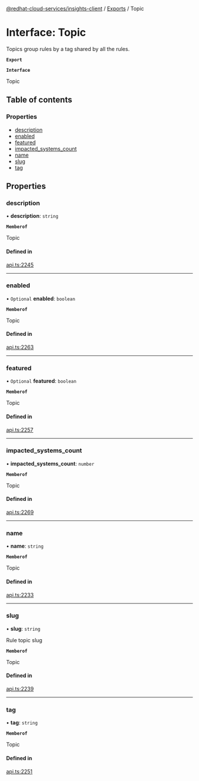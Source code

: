 [@redhat-cloud-services/insights-client](../README.md) / [Exports](../modules.md) / Topic

# Interface: Topic

Topics group rules by a tag shared by all the rules.

**`Export`**

**`Interface`**

Topic

## Table of contents

### Properties

- [description](Topic.md#description)
- [enabled](Topic.md#enabled)
- [featured](Topic.md#featured)
- [impacted\_systems\_count](Topic.md#impacted_systems_count)
- [name](Topic.md#name)
- [slug](Topic.md#slug)
- [tag](Topic.md#tag)

## Properties

### description

• **description**: `string`

**`Memberof`**

Topic

#### Defined in

[api.ts:2245](https://github.com/mkholjuraev/javascript-clients/blob/master/packages/insights/api.ts#L2245)

___

### enabled

• `Optional` **enabled**: `boolean`

**`Memberof`**

Topic

#### Defined in

[api.ts:2263](https://github.com/mkholjuraev/javascript-clients/blob/master/packages/insights/api.ts#L2263)

___

### featured

• `Optional` **featured**: `boolean`

**`Memberof`**

Topic

#### Defined in

[api.ts:2257](https://github.com/mkholjuraev/javascript-clients/blob/master/packages/insights/api.ts#L2257)

___

### impacted\_systems\_count

• **impacted\_systems\_count**: `number`

**`Memberof`**

Topic

#### Defined in

[api.ts:2269](https://github.com/mkholjuraev/javascript-clients/blob/master/packages/insights/api.ts#L2269)

___

### name

• **name**: `string`

**`Memberof`**

Topic

#### Defined in

[api.ts:2233](https://github.com/mkholjuraev/javascript-clients/blob/master/packages/insights/api.ts#L2233)

___

### slug

• **slug**: `string`

Rule topic slug

**`Memberof`**

Topic

#### Defined in

[api.ts:2239](https://github.com/mkholjuraev/javascript-clients/blob/master/packages/insights/api.ts#L2239)

___

### tag

• **tag**: `string`

**`Memberof`**

Topic

#### Defined in

[api.ts:2251](https://github.com/mkholjuraev/javascript-clients/blob/master/packages/insights/api.ts#L2251)
